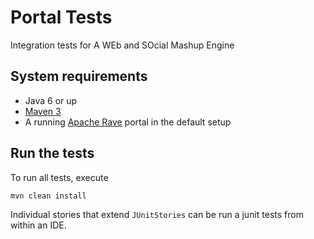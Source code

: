 # Portal Tests
Integration tests for A WEb and SOcial Mashup Engine

## System requirements
  * Java 6 or up
  * [Maven 3](http://maven.apache.org)
  * A running [Apache Rave](http://rave.apache.org) portal in the default setup

## Run the tests
To run all tests, execute

    mvn clean install

Individual stories that extend `JUnitStories` can be run a junit tests from within an IDE.